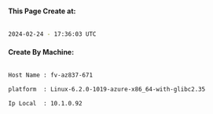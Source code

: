 
   
#### This Page Create at:

```bash

2024-02-24 - 17:36:03 UTC

```

#### Create By Machine:

```bash

Host Name : fv-az837-671

platform  : Linux-6.2.0-1019-azure-x86_64-with-glibc2.35

Ip Local  : 10.1.0.92

```

